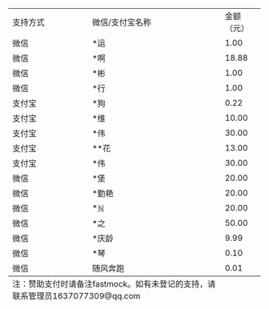 <table>
  <tr>
    <td>支持方式</td>
    <td>微信/支付宝名称</td>
    <td>金额（元）</td>
  </tr>
  <tr><td>微信</td><td>*运</td><td>1.00</td></tr>
  <tr><td>微信</td><td>*啊</td><td>18.88</td></tr>
  <tr><td>微信</td><td>*彬</td><td>1.00</td></tr>
  <tr><td>微信</td><td>*行</td><td>1.00</td></tr>
  <tr><td>支付宝</td><td>*狗</td><td>0.22</td></tr>
  <tr><td>支付宝</td><td>*维</td><td>10.00</td></tr>
  <tr><td>支付宝</td> <td>*伟</td><td>30.00</td></tr>
  <tr> <td>支付宝</td> <td>**花</td><td>13.00</td></tr>
  <tr><td>支付宝</td> <td>*伟</td><td>30.00</td></tr>
  <tr><td>微信</td> <td>*堡</td><td>20.00</td></tr>
  <tr><td>微信</td> <td>*勤艳</td><td>20.00</td></tr>
  <tr><td>微信</td> <td>*🇳</td><td>20.00</td></tr>
  <tr><td>微信</td> <td>*之</td><td>50.00</td></tr>
  <tr><td>微信</td> <td>*庆龄</td><td>9.99</td></tr>
  <tr><td>微信</td> <td>*琴</td><td>0.10</td></tr>
  <tr><td>微信</td> <td>随风奔跑</td><td>0.01</td></tr>
  <tfoot><tr><td colspan="2">注：赞助支付时请备注fastmock。如有未登记的支持，请联系管理员1637077309@qq.com</td></tr></tfoot>
</table>